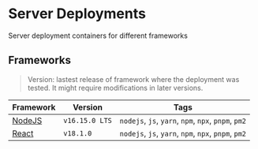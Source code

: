 # Server Deployments

Server deployment containers for different frameworks

## Frameworks

> Version: lastest release of framework where the deployment was tested. It might require modifications in later versions.

|Framework|Version|Tags|
|---|---|---|
|[NodeJS](/nodejs)|`v16.15.0 LTS`|`nodejs`, `js`, `yarn`, `npm`, `npx`, `pnpm`, `pm2`|
|[React](/react)|`v18.1.0`|`nodejs`, `js`, `yarn`, `npm`, `npx`, `pnpm`, `pm2`|